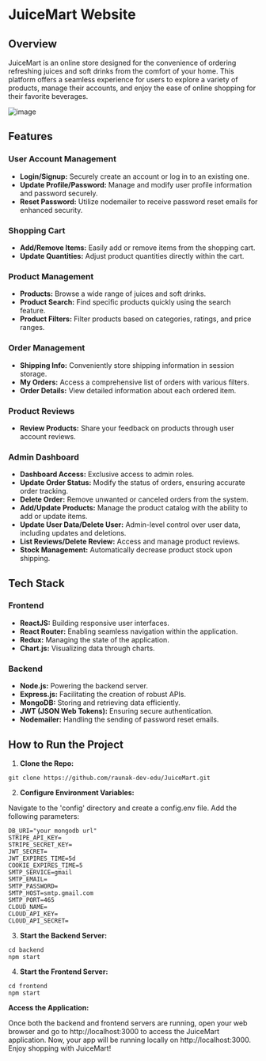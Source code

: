 # JuiceMart Website

## Overview

JuiceMart is an online store designed for the convenience of ordering refreshing juices and soft drinks from the comfort of your home. This platform offers a seamless experience for users to explore a variety of products, manage their accounts, and enjoy the ease of online shopping for their favorite beverages.

![image](https://github.com/raunak-dev-edu/JuiceMart/assets/95216822/0f4af0fe-b680-445b-8020-22cb94da30d2)

 
## Features

### User Account Management
- **Login/Signup:** Securely create an account or log in to an existing one.
- **Update Profile/Password:** Manage and modify user profile information and password securely.
- **Reset Password:** Utilize nodemailer to receive password reset emails for enhanced security.

### Shopping Cart
- **Add/Remove Items:** Easily add or remove items from the shopping cart.
- **Update Quantities:** Adjust product quantities directly within the cart.

### Product Management
- **Products:** Browse a wide range of juices and soft drinks.
- **Product Search:** Find specific products quickly using the search feature.
- **Product Filters:** Filter products based on categories, ratings, and price ranges.

### Order Management
- **Shipping Info:** Conveniently store shipping information in session storage.
- **My Orders:** Access a comprehensive list of orders with various filters.
- **Order Details:** View detailed information about each ordered item.

### Product Reviews
- **Review Products:** Share your feedback on products through user account reviews.

### Admin Dashboard
- **Dashboard Access:** Exclusive access to admin roles.
- **Update Order Status:** Modify the status of orders, ensuring accurate order tracking.
- **Delete Order:** Remove unwanted or canceled orders from the system.
- **Add/Update Products:** Manage the product catalog with the ability to add or update items.
- **Update User Data/Delete User:** Admin-level control over user data, including updates and deletions.
- **List Reviews/Delete Review:** Access and manage product reviews.
- **Stock Management:** Automatically decrease product stock upon shipping.

## Tech Stack

### Frontend
- **ReactJS:** Building responsive user interfaces.
- **React Router:** Enabling seamless navigation within the application.
- **Redux:** Managing the state of the application.
- **Chart.js:** Visualizing data through charts.

### Backend
- **Node.js:** Powering the backend server.
- **Express.js:** Facilitating the creation of robust APIs.
- **MongoDB:** Storing and retrieving data efficiently.
- **JWT (JSON Web Tokens):** Ensuring secure authentication.
- **Nodemailer:** Handling the sending of password reset emails.

## How to Run the Project

1. **Clone the Repo:**
```
git clone https://github.com/raunak-dev-edu/JuiceMart.git
```

2. **Configure Environment Variables:**

Navigate to the 'config' directory and create a config.env file.
Add the following parameters:
```
DB_URI="your mongodb url"
STRIPE_API_KEY=
STRIPE_SECRET_KEY=
JWT_SECRET=
JWT_EXPIRES_TIME=5d
COOKIE_EXPIRES_TIME=5
SMTP_SERVICE=gmail
SMTP_EMAIL=
SMTP_PASSWORD=
SMTP_HOST=smtp.gmail.com
SMTP_PORT=465
CLOUD_NAME=
CLOUD_API_KEY=
CLOUD_API_SECRET=
```
3. **Start the Backend Server:**

```
cd backend
npm start
```
4. **Start the Frontend Server:**

```
cd frontend
npm start
```

**Access the Application:**

Once both the backend and frontend servers are running, open your web browser and go to http://localhost:3000 to access the JuiceMart application.
Now, your app will be running locally on http://localhost:3000. Enjoy shopping with JuiceMart!
